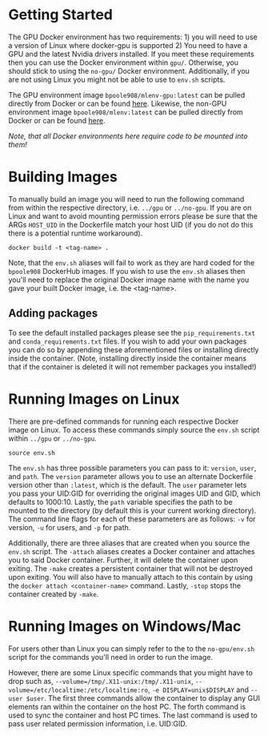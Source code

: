 # Getting Started
The GPU Docker environment has two requirements: 1) you will need to use a version of Linux where docker-gpu is supported 2) You need to have a GPU and the latest Nvidia drivers installed. If you meet these requirements then you can use the Docker environment within `gpu/`. Otherwise, you should stick to using the `no-gpu/` Docker environment. Additionally, if you are not using Linux you might not be able to use to `env.sh` scripts.

The GPU environment image `bpoole908/mlenv-gpu:latest` can be pulled directly from Docker or can be found [here](). Likewise, the non-GPU environment image `bpoole908/mlenv:latest` can be pulled directly from Docker or can be found [here](https://hub.docker.com/repository/docker/bpoole908/mlenv).

*Note, that all Docker environments here require code to be mounted into them!*

# Building Images

To manually build an image you will need to run the following command from within the respective directory, i.e. `../gpu` or `../no-gpu`. If you are on Linux and want to avoid mounting permission errors please be sure that the ARGs `HOST_UID` in the Dockerfile match your host UID (if you do not do this there is a potential runtime workaround).

```
docker build -t <tag-name> .
```

Note, that the `env.sh` aliases will fail to work as they are hard coded for the `bpoole908` DockerHub images. If you wish to use the `env.sh` aliases then you'll need to replace the original Docker image name with the name you gave your built Docker image, i.e. the \<tag-name\>.

## Adding packages
To see the default installed packages please see the `pip_requirements.txt` and `conda_requirements.txt` files. If you wish to add your own packages you can do so by appending these aforementioned files or installing directly inside the container. (Note, installing directly inside the container means that if the container is deleted it will not remember packages you installed!)

# Running Images on Linux
There are pre-defined commands for running each respective Docker image on Linux. To access these commands simply source the `env.sh` script within  `../gpu` or `../no-gpu`.  

```
source env.sh
```

The `env.sh` has three possible parameters you can pass to it: `version`, `user`, and `path`. The `version` parameter allows you to use an alternate Dockerfile version other than `:latest`, which is the default. The `user` parameter lets you pass your UID:GID for overriding the original images UID and GID, which defaults to 1000:10. Lastly, the `path` variable specifies the path to be mounted to the directory (by default this is your current working directory). The command line flags for each of these parameters are as follows: `-v` for version, `-u` for users, and `-p` for path.

Additionally, there are three aliases that are created when you source the `env.sh` script. The
`-attach` aliases creates a Docker container and attaches you to said Docker container. Further, it will delete the container upon exiting. The `-make` creates a persistent container that will not be destroyed upon exiting. You will also have to manually attach to this contain by using the `docker attach <container-name>` command. Lastly, `-stop` stops the container created by `-make`.

# Running Images on Windows/Mac
For users other than Linux you can simply refer to the to the `no-gpu/env.sh` script for the commands you'll need in order to run the image. 

However, there are some Linux specific commands that you might have to drop such as, `--volume=/tmp/.X11-unix:/tmp/.X11-unix`, `--volume=/etc/localtime:/etc/localtime:ro`, `-e DISPLAY=unix$DISPLAY` and `--user $user`. The first three commands allow the container to display any GUI elements ran within the container on the host PC. The forth command is used to sync the container and host PC times. The last command is used to pass user related permission information, i.e. UID:GID.